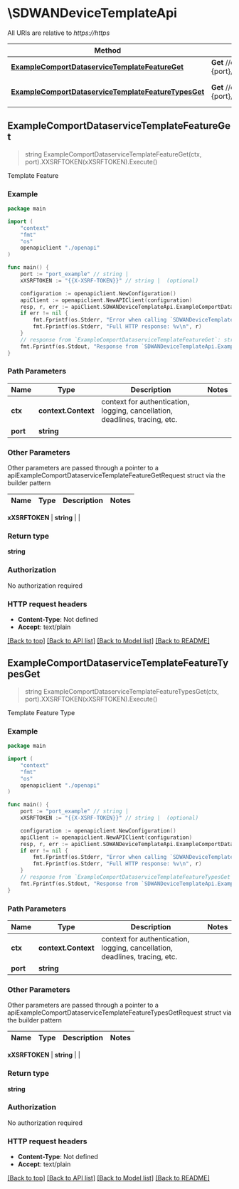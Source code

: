# \SDWANDeviceTemplateApi

All URIs are relative to *https://https*

Method | HTTP request | Description
------------- | ------------- | -------------
[**ExampleComportDataserviceTemplateFeatureGet**](SDWANDeviceTemplateApi.md#ExampleComportDataserviceTemplateFeatureGet) | **Get** //example.com:{port}/dataservice/template/feature | Template Feature
[**ExampleComportDataserviceTemplateFeatureTypesGet**](SDWANDeviceTemplateApi.md#ExampleComportDataserviceTemplateFeatureTypesGet) | **Get** //example.com:{port}/dataservice/template/feature/types | Template Feature Type



## ExampleComportDataserviceTemplateFeatureGet

> string ExampleComportDataserviceTemplateFeatureGet(ctx, port).XXSRFTOKEN(xXSRFTOKEN).Execute()

Template Feature

### Example

```go
package main

import (
    "context"
    "fmt"
    "os"
    openapiclient "./openapi"
)

func main() {
    port := "port_example" // string | 
    xXSRFTOKEN := "{{X-XSRF-TOKEN}}" // string |  (optional)

    configuration := openapiclient.NewConfiguration()
    apiClient := openapiclient.NewAPIClient(configuration)
    resp, r, err := apiClient.SDWANDeviceTemplateApi.ExampleComportDataserviceTemplateFeatureGet(context.Background(), port).XXSRFTOKEN(xXSRFTOKEN).Execute()
    if err != nil {
        fmt.Fprintf(os.Stderr, "Error when calling `SDWANDeviceTemplateApi.ExampleComportDataserviceTemplateFeatureGet``: %v\n", err)
        fmt.Fprintf(os.Stderr, "Full HTTP response: %v\n", r)
    }
    // response from `ExampleComportDataserviceTemplateFeatureGet`: string
    fmt.Fprintf(os.Stdout, "Response from `SDWANDeviceTemplateApi.ExampleComportDataserviceTemplateFeatureGet`: %v\n", resp)
}
```

### Path Parameters


Name | Type | Description  | Notes
------------- | ------------- | ------------- | -------------
**ctx** | **context.Context** | context for authentication, logging, cancellation, deadlines, tracing, etc.
**port** | **string** |  | 

### Other Parameters

Other parameters are passed through a pointer to a apiExampleComportDataserviceTemplateFeatureGetRequest struct via the builder pattern


Name | Type | Description  | Notes
------------- | ------------- | ------------- | -------------

 **xXSRFTOKEN** | **string** |  | 

### Return type

**string**

### Authorization

No authorization required

### HTTP request headers

- **Content-Type**: Not defined
- **Accept**: text/plain

[[Back to top]](#) [[Back to API list]](../README.md#documentation-for-api-endpoints)
[[Back to Model list]](../README.md#documentation-for-models)
[[Back to README]](../README.md)


## ExampleComportDataserviceTemplateFeatureTypesGet

> string ExampleComportDataserviceTemplateFeatureTypesGet(ctx, port).XXSRFTOKEN(xXSRFTOKEN).Execute()

Template Feature Type

### Example

```go
package main

import (
    "context"
    "fmt"
    "os"
    openapiclient "./openapi"
)

func main() {
    port := "port_example" // string | 
    xXSRFTOKEN := "{{X-XSRF-TOKEN}}" // string |  (optional)

    configuration := openapiclient.NewConfiguration()
    apiClient := openapiclient.NewAPIClient(configuration)
    resp, r, err := apiClient.SDWANDeviceTemplateApi.ExampleComportDataserviceTemplateFeatureTypesGet(context.Background(), port).XXSRFTOKEN(xXSRFTOKEN).Execute()
    if err != nil {
        fmt.Fprintf(os.Stderr, "Error when calling `SDWANDeviceTemplateApi.ExampleComportDataserviceTemplateFeatureTypesGet``: %v\n", err)
        fmt.Fprintf(os.Stderr, "Full HTTP response: %v\n", r)
    }
    // response from `ExampleComportDataserviceTemplateFeatureTypesGet`: string
    fmt.Fprintf(os.Stdout, "Response from `SDWANDeviceTemplateApi.ExampleComportDataserviceTemplateFeatureTypesGet`: %v\n", resp)
}
```

### Path Parameters


Name | Type | Description  | Notes
------------- | ------------- | ------------- | -------------
**ctx** | **context.Context** | context for authentication, logging, cancellation, deadlines, tracing, etc.
**port** | **string** |  | 

### Other Parameters

Other parameters are passed through a pointer to a apiExampleComportDataserviceTemplateFeatureTypesGetRequest struct via the builder pattern


Name | Type | Description  | Notes
------------- | ------------- | ------------- | -------------

 **xXSRFTOKEN** | **string** |  | 

### Return type

**string**

### Authorization

No authorization required

### HTTP request headers

- **Content-Type**: Not defined
- **Accept**: text/plain

[[Back to top]](#) [[Back to API list]](../README.md#documentation-for-api-endpoints)
[[Back to Model list]](../README.md#documentation-for-models)
[[Back to README]](../README.md)

